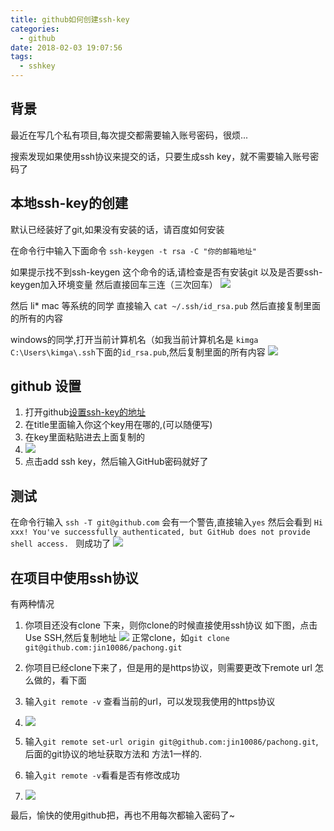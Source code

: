 ```yaml
---
title: github如何创建ssh-key
categories:
  - github
date: 2018-02-03 19:07:56
tags:
  - sshkey
---
```

## 背景
最近在写几个私有项目,每次提交都需要输入账号密码，很烦...

搜索发现如果使用ssh协议来提交的话，只要生成ssh key，就不需要输入账号密码了

## 本地ssh-key的创建

默认已经装好了git,如果没有安装的话，请百度如何安装

在命令行中输入下面命令
`ssh-keygen -t rsa -C "你的邮箱地址"`

如果提示找不到ssh-keygen 这个命令的话,请检查是否有安装git 以及是否要ssh-keygen加入环境变量
然后直接回车三连（三次回车）
![](http://ww1.sinaimg.cn/large/cfc08357gy1fo3h4q7e9xj20gz09wwf1.jpg)

然后 li* mac 等系统的同学 直接输入
`cat ~/.ssh/id_rsa.pub` 然后直接复制里面的所有的内容

windows的同学,打开当前计算机名（如我当前计算机名是 `kimga`
`C:\Users\kimga\.ssh`下面的`id_rsa.pub`,然后复制里面的所有内容
![](http://ww1.sinaimg.cn/large/cfc08357gy1fo3h7ooj2gj20ay044jre.jpg)

## github 设置
1. 打开github[设置ssh-key的地址](https://github.com/settings/ssh/new)
2. 在title里面输入你这个key用在哪的,(可以随便写)
3. 在key里面粘贴进去上面复制的
4. ![](http://ww1.sinaimg.cn/large/cfc08357gy1fo3haocqmmj20lt0c83yu.jpg)
5. 点击add ssh key，然后输入GitHub密码就好了

## 测试
在命令行输入
`ssh -T git@github.com`
会有一个警告,直接输入`yes`
然后会看到 `Hi xxx! You've successfully authenticated, but GitHub does not provide shell access.
`
则成功了
![](http://ww1.sinaimg.cn/large/cfc08357gy1fo3hfokg3kj20k103hmxf.jpg)

## 在项目中使用ssh协议
有两种情况
1. 你项目还没有clone 下来，则你clone的时候直接使用ssh协议
如下图，点击Use SSH,然后复制地址
![](http://ww1.sinaimg.cn/large/cfc08357gy1fo3hj3l773j20b205y3yt.jpg)
正常clone，如`git clone git@github.com:jin10086/pachong.git`

2. 你项目已经clone下来了，但是用的是https协议，则需要更改下remote url
怎么做的，看下面
  1. 输入`git remote -v` 查看当前的url，可以发现我使用的https协议
  2. ![](http://ww1.sinaimg.cn/large/cfc08357gy1fo3hm0gw5kj20cl020748.jpg)
  3. 输入`git remote set-url origin git@github.com:jin10086/pachong.git`,后面的git协议的地址获取方法和 方法1一样的.
  4. 输入`git remote -v`看看是否有修改成功
  5. ![](http://ww1.sinaimg.cn/large/cfc08357gy1fo3hnu7ygaj20k002owel.jpg)

最后，愉快的使用github把，再也不用每次都输入密码了~